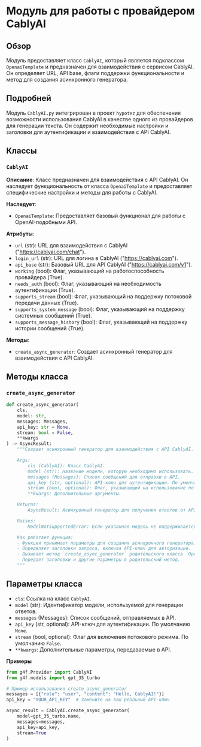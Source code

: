 # Модуль для работы с провайдером CablyAI
## Обзор

Модуль предоставляет класс `CablyAI`, который является подклассом `OpenaiTemplate` и предназначен для взаимодействия с сервисом CablyAI. Он определяет URL, API base, флаги поддержки функциональности и метод для создания асинхронного генератора.

## Подробней

Модуль `CablyAI.py` интегрирован в проект `hypotez` для обеспечения возможности использования CablyAI в качестве одного из провайдеров для генерации текста. Он содержит необходимые настройки и заголовки для аутентификации и взаимодействия с API CablyAI.

## Классы

### `CablyAI`

**Описание**: Класс предназначен для взаимодействия с API CablyAI. Он наследует функциональность от класса `OpenaiTemplate` и предоставляет специфические настройки и методы для работы с CablyAI.

**Наследует**:

- `OpenaiTemplate`: Предоставляет базовый функционал для работы с OpenAI-подобными API.

**Атрибуты**:

- `url` (str): URL для взаимодействия с CablyAI ("https://cablyai.com/chat").
- `login_url` (str): URL для логина в CablyAI ("https://cablyai.com").
- `api_base` (str): Базовый URL для API CablyAI ("https://cablyai.com/v1").
- `working` (bool): Флаг, указывающий на работоспособность провайдера (True).
- `needs_auth` (bool): Флаг, указывающий на необходимость аутентификации (True).
- `supports_stream` (bool): Флаг, указывающий на поддержку потоковой передачи данных (True).
- `supports_system_message` (bool): Флаг, указывающий на поддержку системных сообщений (True).
- `supports_message_history` (bool): Флаг, указывающий на поддержку истории сообщений (True).

**Методы**:

- `create_async_generator`: Создает асинхронный генератор для взаимодействия с API CablyAI.

## Методы класса

### `create_async_generator`

```python
def create_async_generator(
    cls,
    model: str,
    messages: Messages,
    api_key: str = None,
    stream: bool = False,
    **kwargs
) -> AsyncResult:
    """Создает асинхронный генератор для взаимодействия с API CablyAI.

    Args:
        cls (CablyAI): Класс CablyAI.
        model (str): Название модели, которую необходимо использовать.
        messages (Messages): Список сообщений для отправки в API.
        api_key (str, optional): API-ключ для аутентификации. По умолчанию `None`.
        stream (bool, optional): Флаг, указывающий на использование потоковой передачи данных. По умолчанию `False`.
        **kwargs: Дополнительные аргументы.

    Returns:
        AsyncResult: Асинхронный генератор для получения ответов от API.

    Raises:
        ModelNotSupportedError: Если указанная модель не поддерживается.

    Как работает функция:
    - Функция принимает параметры для создания асинхронного генератора.
    - Определяет заголовки запроса, включая API-ключ для авторизации.
    - Вызывает метод `create_async_generator` родительского класса `OpenaiTemplate` для фактического создания генератора.
    - Передает заголовки и другие параметры в родительский метод.
    """
```

## Параметры класса

- `cls`: Ссылка на класс `CablyAI`.
- `model` (str): Идентификатор модели, используемой для генерации ответов.
- `messages` (Messages): Список сообщений, отправляемых в API.
- `api_key` (str, optional): API-ключ для аутентификации. По умолчанию `None`.
- `stream` (bool, optional): Флаг для включения потокового режима. По умолчанию `False`.
- `**kwargs`: Дополнительные параметры, передаваемые в API.

**Примеры**

```python
from g4f.Provider import CablyAI
from g4f.models import gpt_35_turbo

# Пример использования create_async_generator
messages = [{"role": "user", "content": "Hello, CablyAI!"}]
api_key = "YOUR_API_KEY"  # Замените на ваш реальный API-ключ

async_result = CablyAI.create_async_generator(
    model=gpt_35_turbo.name,
    messages=messages,
    api_key=api_key,
    stream=True
)